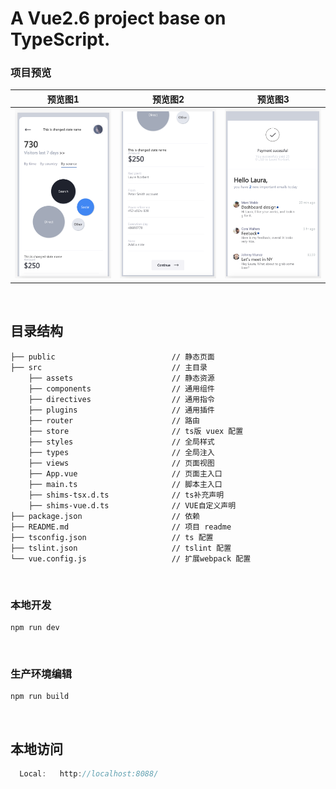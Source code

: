 # A Vue2.6 project base on TypeScript.

### 项目预览
| 预览图1 | 预览图2 | 预览图3 |
| ---- | ---- | ---- |
| ![preview](/docs/WX20210217-210316@2x.png) | ![proview]('/../docs/WX20210217-210343@2x.png) | ![proview](/docs/WX20210217-210400@2x.png) |

<br/>

## 目录结构 
```
├── public                          // 静态页面 
├── src                             // 主目录
    ├── assets                      // 静态资源
    ├── components                  // 通用组件
    ├── directives                  // 通用指令
    ├── plugins                     // 通用插件
    ├── router                      // 路由
    ├── store                       // ts版 vuex 配置
    ├── styles                      // 全局样式
    ├── types                       // 全局注入
    ├── views                       // 页面视图
    ├── App.vue                     // 页面主入口
    ├── main.ts                     // 脚本主入口
    ├── shims-tsx.d.ts              // ts补充声明
    ├── shims-vue.d.ts              // VUE自定义声明
├── package.json                    // 依赖
├── README.md                       // 项目 readme
├── tsconfig.json                   // ts 配置
├── tslint.json                     // tslint 配置
└── vue.config.js                   // 扩展webpack 配置
```

<br/>

### 本地开发
```
npm run dev
```

<br/>

<!-- ### 目录命名约定
<br/>

### 文件命名约定 
<br/>

### 类命名约定
<br/>

### 样式规范命名约定
<br/>

### 关注点分离约定
<br/>

### 注释规范
<br/>

### Vuex使用
<br/>

### Service服务层 
<br/>

### 动态路由使用
<br/>

### 动态组件使用 
<br/> -->

### 生产环境编辑
```
npm run build 
```

<br/>

## 本地访问
```js
  Local:   http://localhost:8088/ 
```
